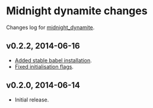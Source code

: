 Midnight dynamite changes
=========================

Changes log for
[midnight_dynamite](https://github.com/gradha/midnight_dynamite).

v0.2.2, 2014-06-16
------------------

* [Added stable babel
  installation](https://github.com/gradha/midnight_dynamite/issues/3).
* [Fixed initialisation
  flags](https://github.com/gradha/midnight_dynamite/issues/10).

v0.2.0, 2014-06-14
------------------

* Initial release.
